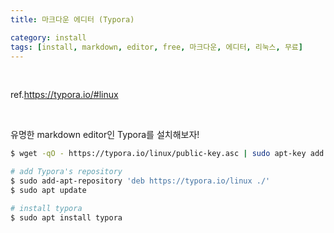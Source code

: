 ```yaml
---
title: 마크다운 에디터 (Typora)

category: install
tags: [install, markdown, editor, free, 마크다운, 에디터, 리눅스, 무료]
---
```


<br/>

ref.https://typora.io/#linux

<br/>

유명한 markdown editor인 Typora를 설치해보자!

```bash
$ wget -qO - https://typora.io/linux/public-key.asc | sudo apt-key add -

# add Typora's repository
$ sudo add-apt-repository 'deb https://typora.io/linux ./'
$ sudo apt update

# install typora
$ sudo apt install typora
```

<br/>